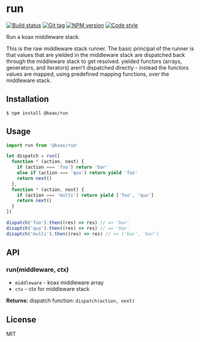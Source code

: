 
# run

[![Build status][travis-image]][travis-url]
[![Git tag][git-image]][git-url]
[![NPM version][npm-image]][npm-url]
[![Code style][standard-image]][standard-url]

Run a koax middleware stack.

This is the raw middleware stack runner. The basic principal of the runner is that values that are yielded in the middleware stack are dispatched back through the middleware stack to get resolved. yielded functors (arrays, generators, and iterators) aren't dispatched directly - instead the functors values are mapped, using predefined mapping functions, over the middleware stack.

## Installation

    $ npm install @koax/run

## Usage

```js
import run from '@koax/run'

let dispatch = run([
  function * (action, next) {
    if (action === 'foo') return 'bar'
    else if (action === 'qux') return yield 'foo'
    return next()
  },
  function * (action, next) {
    if (action === 'multi') return yield ['foo', 'qux']
    return next()
  }
])

dispatch('foo').then((res) => res) // => 'bar'
disaptch('qux').then((res) => res) // => 'bar'
disaptch('multi').then((res) => res) // => ['bar', 'bar']

```

## API

### run(middleware, ctx)

- `middleware` - koax middleware array
- `ctx` - ctx for middleware stack

**Returns:** dispatch function: `dispatch(action, next)`

## License

MIT

[travis-image]: https://img.shields.io/travis/koaxjs/run.svg?style=flat-square
[travis-url]: https://travis-ci.org/koaxjs/run
[git-image]: https://img.shields.io/github/tag/koaxjs/run.svg
[git-url]: https://github.com/koaxjs/run
[standard-image]: https://img.shields.io/badge/code%20style-standard-brightgreen.svg?style=flat
[standard-url]: https://github.com/feross/standard
[npm-image]: https://img.shields.io/npm/v/@koax/run.svg?style=flat-square
[npm-url]: https://npmjs.org/package/@koax/run
